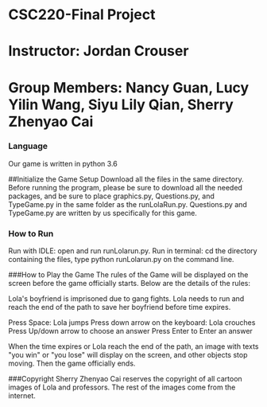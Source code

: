 # CSC220-Final Project
# Instructor: Jordan Crouser
# Group Members: Nancy Guan, Lucy Yilin Wang, Siyu Lily Qian, Sherry Zhenyao Cai 

### Language
Our game is written in python 3.6

##Initialize the Game Setup
Download all the files in the same directory.
Before running the program, please be sure to download all the needed packages, and be sure to place graphics.py, Questions.py, and TypeGame.py in the same folder as the runLolaRun.py.
Questions.py and TypeGame.py are written by us specifically for this game.  

### How to Run
Run with IDLE: open and run runLolarun.py.
Run in terminal: cd the directory containing the files, type python runLolarun.py on the command line.

###How to Play the Game
The rules of the Game will be displayed on the screen before the game officially starts. 
Below are the details of the rules: 

Lola's boyfriend is imprisoned due to gang fights. 
Lola needs to run and reach the end of the path to save her boyfriend before time expires.  

Press Space: Lola jumps 
Press down arrow on the keyboard: Lola crouches 
Press Up/down arrow to choose an answer 
Press Enter to Enter an answer

When the time expires or Lola reach the end of the path, an image with texts "you win" or "you lose" will display on the screen, and other objects stop moving. Then the game officially ends. 

###Copyright 
Sherry Zhenyao Cai reserves the copyright of all cartoon images of Lola and professors.
The rest of the images come from the internet. 